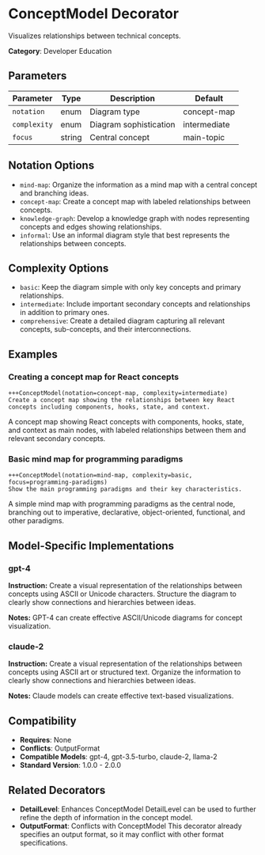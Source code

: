# ConceptModel Decorator

Visualizes relationships between technical concepts.

**Category**: Developer Education

## Parameters

| Parameter | Type | Description | Default |
|-----------|------|-------------|--------|
| `notation` | enum | Diagram type | concept-map |
| `complexity` | enum | Diagram sophistication | intermediate |
| `focus` | string | Central concept | main-topic |

## Notation Options

- `mind-map`: Organize the information as a mind map with a central concept and branching ideas.
- `concept-map`: Create a concept map with labeled relationships between concepts.
- `knowledge-graph`: Develop a knowledge graph with nodes representing concepts and edges showing relationships.
- `informal`: Use an informal diagram style that best represents the relationships between concepts.

## Complexity Options

- `basic`: Keep the diagram simple with only key concepts and primary relationships.
- `intermediate`: Include important secondary concepts and relationships in addition to primary ones.
- `comprehensive`: Create a detailed diagram capturing all relevant concepts, sub-concepts, and their interconnections.

## Examples

### Creating a concept map for React concepts

```
+++ConceptModel(notation=concept-map, complexity=intermediate)
Create a concept map showing the relationships between key React concepts including components, hooks, state, and context.
```

A concept map showing React concepts with components, hooks, state, and context as main nodes, with labeled relationships between them and relevant secondary concepts.

### Basic mind map for programming paradigms

```
+++ConceptModel(notation=mind-map, complexity=basic, focus=programming-paradigms)
Show the main programming paradigms and their key characteristics.
```

A simple mind map with programming paradigms as the central node, branching out to imperative, declarative, object-oriented, functional, and other paradigms.

## Model-Specific Implementations

### gpt-4

**Instruction:** Create a visual representation of the relationships between concepts using ASCII or Unicode characters. Structure the diagram to clearly show connections and hierarchies between ideas.

**Notes:** GPT-4 can create effective ASCII/Unicode diagrams for concept visualization.

### claude-2

**Instruction:** Create a visual representation of the relationships between concepts using ASCII art or structured text. Organize the information to clearly show connections and hierarchies between ideas.

**Notes:** Claude models can create effective text-based visualizations.


## Compatibility

- **Requires**: None
- **Conflicts**: OutputFormat
- **Compatible Models**: gpt-4, gpt-3.5-turbo, claude-2, llama-2
- **Standard Version**: 1.0.0 - 2.0.0

## Related Decorators

- **DetailLevel**: Enhances ConceptModel DetailLevel can be used to further refine the depth of information in the concept model.
- **OutputFormat**: Conflicts with ConceptModel This decorator already specifies an output format, so it may conflict with other format specifications.
